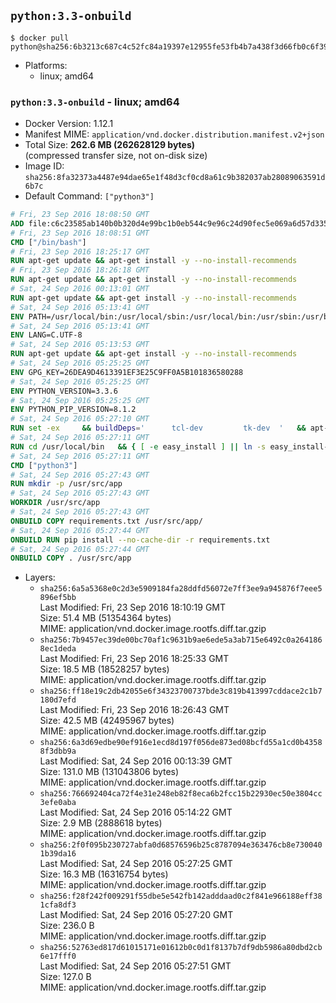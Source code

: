 ## `python:3.3-onbuild`

```console
$ docker pull python@sha256:6b3213c687c4c52fc84a19397e12955fe53fb4b7a438f3d66fb0c6f393ecc47c
```

-	Platforms:
	-	linux; amd64

### `python:3.3-onbuild` - linux; amd64

-	Docker Version: 1.12.1
-	Manifest MIME: `application/vnd.docker.distribution.manifest.v2+json`
-	Total Size: **262.6 MB (262628129 bytes)**  
	(compressed transfer size, not on-disk size)
-	Image ID: `sha256:8fa32373a4487e94dae65e1f48d3cf0cd8a61c9b382037ab28089063591d6b7c`
-	Default Command: `["python3"]`

```dockerfile
# Fri, 23 Sep 2016 18:08:50 GMT
ADD file:c6c23585ab140b0b320d4e99bc1b0eb544c9e96c24d90fec5e069a6d57d335ca in / 
# Fri, 23 Sep 2016 18:08:51 GMT
CMD ["/bin/bash"]
# Fri, 23 Sep 2016 18:25:17 GMT
RUN apt-get update && apt-get install -y --no-install-recommends 		ca-certificates 		curl 		wget 	&& rm -rf /var/lib/apt/lists/*
# Fri, 23 Sep 2016 18:26:18 GMT
RUN apt-get update && apt-get install -y --no-install-recommends 		bzr 		git 		mercurial 		openssh-client 		subversion 				procps 	&& rm -rf /var/lib/apt/lists/*
# Sat, 24 Sep 2016 00:13:01 GMT
RUN apt-get update && apt-get install -y --no-install-recommends 		autoconf 		automake 		bzip2 		file 		g++ 		gcc 		imagemagick 		libbz2-dev 		libc6-dev 		libcurl4-openssl-dev 		libdb-dev 		libevent-dev 		libffi-dev 		libgeoip-dev 		libglib2.0-dev 		libjpeg-dev 		libkrb5-dev 		liblzma-dev 		libmagickcore-dev 		libmagickwand-dev 		libmysqlclient-dev 		libncurses-dev 		libpng-dev 		libpq-dev 		libreadline-dev 		libsqlite3-dev 		libssl-dev 		libtool 		libwebp-dev 		libxml2-dev 		libxslt-dev 		libyaml-dev 		make 		patch 		xz-utils 		zlib1g-dev 	&& rm -rf /var/lib/apt/lists/*
# Sat, 24 Sep 2016 05:13:41 GMT
ENV PATH=/usr/local/bin:/usr/local/sbin:/usr/local/bin:/usr/sbin:/usr/bin:/sbin:/bin
# Sat, 24 Sep 2016 05:13:41 GMT
ENV LANG=C.UTF-8
# Sat, 24 Sep 2016 05:13:53 GMT
RUN apt-get update && apt-get install -y --no-install-recommends 		tcl 		tk 	&& rm -rf /var/lib/apt/lists/*
# Sat, 24 Sep 2016 05:25:25 GMT
ENV GPG_KEY=26DEA9D4613391EF3E25C9FF0A5B101836580288
# Sat, 24 Sep 2016 05:25:25 GMT
ENV PYTHON_VERSION=3.3.6
# Sat, 24 Sep 2016 05:25:25 GMT
ENV PYTHON_PIP_VERSION=8.1.2
# Sat, 24 Sep 2016 05:27:10 GMT
RUN set -ex 	&& buildDeps=' 		tcl-dev 		tk-dev 	' 	&& apt-get update && apt-get install -y $buildDeps --no-install-recommends && rm -rf /var/lib/apt/lists/* 		&& wget -O python.tar.xz "https://www.python.org/ftp/python/${PYTHON_VERSION%%[a-z]*}/Python-$PYTHON_VERSION.tar.xz" 	&& wget -O python.tar.xz.asc "https://www.python.org/ftp/python/${PYTHON_VERSION%%[a-z]*}/Python-$PYTHON_VERSION.tar.xz.asc" 	&& export GNUPGHOME="$(mktemp -d)" 	&& gpg --keyserver ha.pool.sks-keyservers.net --recv-keys "$GPG_KEY" 	&& gpg --batch --verify python.tar.xz.asc python.tar.xz 	&& rm -r "$GNUPGHOME" python.tar.xz.asc 	&& mkdir -p /usr/src/python 	&& tar -xJC /usr/src/python --strip-components=1 -f python.tar.xz 	&& rm python.tar.xz 		&& cd /usr/src/python 	&& ./configure 		--enable-loadable-sqlite-extensions 		--enable-shared 	&& make -j$(nproc) 	&& make install 	&& ldconfig 		&& if [ ! -e /usr/local/bin/pip3 ]; then : 		&& wget -O /tmp/get-pip.py 'https://bootstrap.pypa.io/get-pip.py' 		&& python3 /tmp/get-pip.py "pip==$PYTHON_PIP_VERSION" 		&& rm /tmp/get-pip.py 	; fi 	&& pip3 install --no-cache-dir --upgrade --force-reinstall "pip==$PYTHON_PIP_VERSION" 	&& [ "$(pip list |tac|tac| awk -F '[ ()]+' '$1 == "pip" { print $2; exit }')" = "$PYTHON_PIP_VERSION" ] 		&& find /usr/local -depth 		\( 			\( -type d -a -name test -o -name tests \) 			-o 			\( -type f -a -name '*.pyc' -o -name '*.pyo' \) 		\) -exec rm -rf '{}' + 	&& apt-get purge -y --auto-remove $buildDeps 	&& rm -rf /usr/src/python ~/.cache
# Sat, 24 Sep 2016 05:27:11 GMT
RUN cd /usr/local/bin 	&& { [ -e easy_install ] || ln -s easy_install-* easy_install; } 	&& ln -s idle3 idle 	&& ln -s pydoc3 pydoc 	&& ln -s python3 python 	&& ln -s python3-config python-config
# Sat, 24 Sep 2016 05:27:11 GMT
CMD ["python3"]
# Sat, 24 Sep 2016 05:27:43 GMT
RUN mkdir -p /usr/src/app
# Sat, 24 Sep 2016 05:27:43 GMT
WORKDIR /usr/src/app
# Sat, 24 Sep 2016 05:27:43 GMT
ONBUILD COPY requirements.txt /usr/src/app/
# Sat, 24 Sep 2016 05:27:44 GMT
ONBUILD RUN pip install --no-cache-dir -r requirements.txt
# Sat, 24 Sep 2016 05:27:44 GMT
ONBUILD COPY . /usr/src/app
```

-	Layers:
	-	`sha256:6a5a5368e0c2d3e5909184fa28ddfd56072e7ff3ee9a945876f7eee5896ef5bb`  
		Last Modified: Fri, 23 Sep 2016 18:10:19 GMT  
		Size: 51.4 MB (51354364 bytes)  
		MIME: application/vnd.docker.image.rootfs.diff.tar.gzip
	-	`sha256:7b9457ec39de00bc70af1c9631b9ae6ede5a3ab715e6492c0a2641868ec1deda`  
		Last Modified: Fri, 23 Sep 2016 18:25:33 GMT  
		Size: 18.5 MB (18528257 bytes)  
		MIME: application/vnd.docker.image.rootfs.diff.tar.gzip
	-	`sha256:ff18e19c2db42055e6f34323700737bde3c819b413997cddace2c1b7180d7efd`  
		Last Modified: Fri, 23 Sep 2016 18:26:43 GMT  
		Size: 42.5 MB (42495967 bytes)  
		MIME: application/vnd.docker.image.rootfs.diff.tar.gzip
	-	`sha256:6a3d69edbe90ef916e1ecd8d197f056de873ed08bcfd55a1cd0b43588f3dbb9a`  
		Last Modified: Sat, 24 Sep 2016 00:13:39 GMT  
		Size: 131.0 MB (131043806 bytes)  
		MIME: application/vnd.docker.image.rootfs.diff.tar.gzip
	-	`sha256:766692404ca72f4e31e248eb82f8eca6b2fcc15b22930ec50e3804cc3efe0aba`  
		Last Modified: Sat, 24 Sep 2016 05:14:22 GMT  
		Size: 2.9 MB (2888618 bytes)  
		MIME: application/vnd.docker.image.rootfs.diff.tar.gzip
	-	`sha256:2f0f095b230727abfa0d68576596b25c8787094e363476cb8e7300401b39da16`  
		Last Modified: Sat, 24 Sep 2016 05:27:25 GMT  
		Size: 16.3 MB (16316754 bytes)  
		MIME: application/vnd.docker.image.rootfs.diff.tar.gzip
	-	`sha256:f28f242f009291f55dbe5e542fb142adddaad0c2f841e966188eff381cfa8df3`  
		Last Modified: Sat, 24 Sep 2016 05:27:20 GMT  
		Size: 236.0 B  
		MIME: application/vnd.docker.image.rootfs.diff.tar.gzip
	-	`sha256:52763ed817d61015171e01612b0c0d1f8137b7df9db5986a80dbd2cb6e17fff0`  
		Last Modified: Sat, 24 Sep 2016 05:27:51 GMT  
		Size: 127.0 B  
		MIME: application/vnd.docker.image.rootfs.diff.tar.gzip
